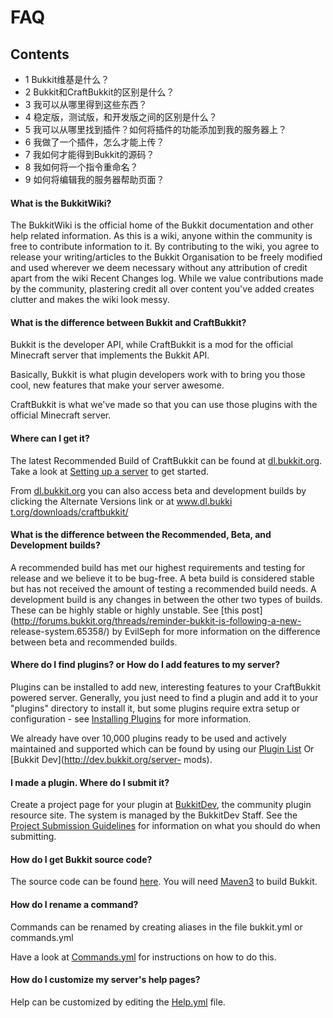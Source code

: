 #  FAQ

## Contents

  * 1 Bukkit维基是什么？
  * 2 Bukkit和CraftBukkit的区别是什么？
  * 3 我可以从哪里得到这些东西？
  * 4 稳定版，测试版，和开发版之间的区别是什么？
  * 5 我可以从哪里找到插件？如何将插件的功能添加到我的服务器上？
  * 6 我做了一个插件，怎么才能上传？
  * 7 我如何才能得到Bukkit的源码？
  * 8 我如何将一个指令重命名？
  * 9 如何将编辑我的服务器帮助页面？

#### What is the BukkitWiki?

The BukkitWiki is the official home of the Bukkit documentation and other help
related information. As this is a wiki, anyone within the community is free to
contribute information to it. By contributing to the wiki, you agree to
release your writing/articles to the Bukkit Organisation to be freely modified
and used wherever we deem necessary without any attribution of credit apart
from the wiki Recent Changes log. While we value contributions made by the
community, plastering credit all over content you've added creates clutter and
makes the wiki look messy.

#### What is the difference between Bukkit and CraftBukkit?

Bukkit is the developer API, while CraftBukkit is a mod for the official
Minecraft server that implements the Bukkit API.

Basically, Bukkit is what plugin developers work with to bring you those cool,
new features that make your server awesome.

CraftBukkit is what we've made so that you can use those plugins with the
official Minecraft server.

#### Where can I get it?

The latest Recommended Build of CraftBukkit can be found at
[dl.bukkit.org](http://dl.bukkit.org). Take a look at [Setting up a
server](/Setting_up_a_server) to get started.

From [dl.bukkit.org](http://dl.bukkit.org) you can also access beta and
development builds by clicking the Alternate Versions link or at [www.dl.bukki
t.org/downloads/craftbukkit/](http://dl.bukkit.org/downloads/craftbukkit/)

#### What is the difference between the Recommended, Beta, and Development builds?

A recommended build has met our highest requirements and testing for release
and we believe it to be bug-free. A beta build is considered stable but has
not received the amount of testing a recommended build needs. A development
build is any changes in between the other two types of builds. These can be
highly stable or highly unstable. See [this
post](http://forums.bukkit.org/threads/reminder-bukkit-is-following-a-new-
release-system.65358/) by EvilSeph for more information on the difference
between beta and recommended builds.

#### Where do I find plugins? or How do I add features to my server?

Plugins can be installed to add new, interesting features to your CraftBukkit
powered server. Generally, you just need to find a plugin and add it to your
"plugins" directory to install it, but some plugins require extra setup or
configuration - see [Installing Plugins](/Installing_Plugins) for more
information.

We already have over 10,000 plugins ready to be used and actively maintained
and supported which can be found by using our [Plugin
List](http://plugins.bukkit.org) Or [Bukkit Dev](http://dev.bukkit.org/server-
mods).

#### I made a plugin. Where do I submit it?

Create a project page for your plugin at [BukkitDev](http://dev.bukkit.org/),
the community plugin resource site. The system is managed by the BukkitDev
Staff. See the [Project Submission
Guidelines](/BukkitDev:Project_Submission_Guidelines) for information on what
you should do when submitting.

#### How do I get Bukkit source code?

The source code can be found [here](https://github.com/Bukkit/). You will need
[Maven3](http://maven.apache.org/) to build Bukkit.

#### How do I rename a command?

Commands can be renamed by creating aliases in the file bukkit.yml or
commands.yml

Have a look at [Commands.yml](/Commands.yml) for instructions on how to do
this.

#### How do I customize my server's help pages?

Help can be customized by editing the [Help.yml](/Help.yml) file.

